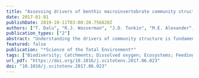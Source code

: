 ```yaml
---
title: "Assessing drivers of benthic macroinvertebrate community structure in african highland streams: An exploration using multivariate analysis"
date: 2017-01-01
publishDate: 2019-10-11T03:00:20.756820Z
authors: ["T. Dalu", "R.J. Wasserman", "J.D. Tonkin", "M.E. Alexander", "M.T.B. Dalu", "S.N. Motitsoe", "K.I. Manungo", "O. Bepe", "T. Dube"]
publication_types: ["2"]
abstract: "Understanding the drivers of community structure is fundamental for adequately managing ecosystems under global change. Here we used a large dataset of eighty-four headwater stream sites in three catchments in the Eastern Highlands of Zimbabwe, which represent a variety of abiotic conditions and levels of impairment, to examine the drivers of benthic macroinvertebrate community structure. We focused our assessment on macroinvertebrate family level community composition and functional feeding group classifications. Taxonomic richness was weakly positively correlated with ammonium, phosphates and pH, and weakly negatively correlated with detrital cover and dissolved oxygen. Measured abiotic variables, however, had limited influence on both macroinvertebrate diversity and functional feeding group structure, with the exception of ammonium, channel width and phosphates. This reflected the fact that many macroinvertebrate families and functional feeding guilds were well represented across a broad range of habitats. Predatory macroinvertebrates were relatively abundant, with collector-filterers having the lowest relative abundances. The findings of the study suggest that for certain ecological questions, a more detailed taxonomic resolution may be required to adequately understand the ecology of aquatic macroinvertebrates within river systems. We further recommend management and conservation initiatives on the Save River system, which showed significant impact from catchment developmental pressures, such as urbanisation, agriculture and illegal mining."
featured: false
publication: "*Science of the Total Environment*"
tags: ["Biodiversity; Catchments; Dissolved oxygen; Ecosystems; Feeding; Phosphates; Runoff", "Abiotic; Benthic macro invertebrates; Community structures; Functional feeding groups; Highland; Multi variate analysis", "Multivariant analysis", "ammonia; dissolved oxygen; phosphate", "benthos; community composition; community structure; freshwater ecosystem; functional group; macroinvertebrate; mountain stream; multivariate analysis; species richness; upland region", "abiotic stress; benthic fauna; community structure; macroinvertebrate; multivariate analysis; nutrient concentration; pH; population abundance; predator; species composition", "species diversity; species richness; stream (river); Zimbabwe; agriculture; animal; biodiversity; chemistry; ecosystem; environmental monitoring; invertebrate; mining; multivariate analysis; river; urbanization", "Eastern Highlands [Zimbabwe]; Zimbabwe", "Agriculture; Animals; Biodiversity; Ecosystem; Environmental Monitoring; Invertebrates; Mining; Multivariate Analysis; Rivers; Urbanization; Zimbabwe"]
url_pdf: "https://doi.org/10.1016/j.scitotenv.2017.06.023"
doi: "10.1016/j.scitotenv.2017.06.023"
---
```


